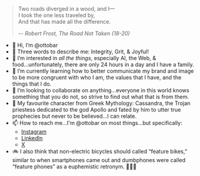 > Two roads diverged in a wood, and I—<br>
> I took the one less traveled by,<br>
> And that has made all the difference.<br>
> 
> -- <cite>Robert Frost, _The Road Not Taken_ (18-20)</cite>

- 👋 Hi, I’m @ottobar
- 🤩 Three words to describe me: Integrity, Grit, & Joyful!
- 👀 I’m interested in _all the things_, especially AI, the Web, & food...unfortunately, there are only 24 hours in a day and I have a family.
- 🌱 I’m currently learning how to better communicate my brand and image to be more congruent with who I am, the values that I have, and the things that I do.
- 💞️ I’m looking to collaborate on anything...everyone in this world knows something that you do not, so strive to find out what that is from them.
- 🏺 My favourite character from Greek Mythology: Cassandra, the Trojan priestess dedicated to the god Apollo and fated by him to utter true prophecies but never to be believed...I can relate. 
- 📫 How to reach me...I'm @ottobar on most things...but specifically:
  - [Instagram](https://www.instagram.com/ottobar/)
  - [LinkedIn](https://www.linkedin.com/in/ottobar/)
  - [X](https://x.com/ottobar/)
- 🚲 I also think that non-electric bicycles should called “feature bikes,” similar to when smartphones came out and dumbphones were called “feature phones” as a euphemistic retronym. 🤷🏻‍♂️
